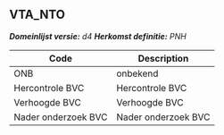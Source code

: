## VTA_NTO

*__Domeinlijst versie:__ d4*
*__Herkomst definitie:__ PNH*

|__Code__ |__Description__	|
|	---	|	---	|
| ONB | onbekend |
| Hercontrole BVC | Hercontrole BVC |
| Verhoogde BVC | Verhoogde BVC |
| Nader onderzoek BVC | Nader onderzoek BVC |

